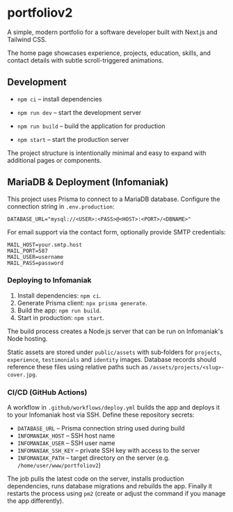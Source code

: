 # portfoliov2

A simple, modern portfolio for a software developer built with Next.js and Tailwind CSS.

The home page showcases experience, projects, education, skills, and contact details with subtle scroll-triggered animations.

## Development

- `npm ci` – install dependencies

- `npm run dev` – start the development server
- `npm run build` – build the application for production
- `npm start` – start the production server

The project structure is intentionally minimal and easy to expand with additional pages or components.

## MariaDB & Deployment (Infomaniak)

This project uses Prisma to connect to a MariaDB database. Configure the connection string in `.env.production`:

```
DATABASE_URL="mysql://<USER>:<PASS>@<HOST>:<PORT>/<DBNAME>"
```

For email support via the contact form, optionally provide SMTP credentials:

```
MAIL_HOST=your.smtp.host
MAIL_PORT=587
MAIL_USER=username
MAIL_PASS=password
```

### Deploying to Infomaniak

1. Install dependencies: `npm ci`.
2. Generate Prisma client: `npx prisma generate`.
3. Build the app: `npm run build`.
4. Start in production: `npm start`.

The build process creates a Node.js server that can be run on Infomaniak's Node hosting.

Static assets are stored under `public/assets` with sub‑folders for `projects`, `experience`, `testimonials` and `identity` images. Database records should reference these files using relative paths such as `/assets/projects/<slug>-cover.jpg`.

### CI/CD (GitHub Actions)

A workflow in `.github/workflows/deploy.yml` builds the app and deploys it to your Infomaniak host via SSH. Define these repository secrets:

- `DATABASE_URL` – Prisma connection string used during build
- `INFOMANIAK_HOST` – SSH host name
- `INFOMANIAK_USER` – SSH user name
- `INFOMANIAK_SSH_KEY` – private SSH key with access to the server
- `INFOMANIAK_PATH` – target directory on the server (e.g. `/home/user/www/portfoliov2`)

The job pulls the latest code on the server, installs production dependencies, runs database migrations and rebuilds the app. Finally it restarts the process using `pm2` (create or adjust the command if you manage the app differently).
